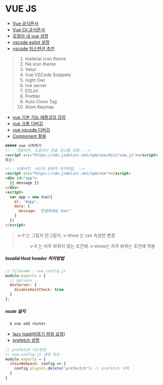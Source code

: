 # VUE JS

* [Vue 공식문서](https://v3.vuejs.org/guide/introduction.html#what-is-vue-js)
* [Vue Cli 공식문서](https://cli.vuejs.org/guide/)
* [모질라 내 vue 설명](https://developer.mozilla.org/ko/docs/Learn/Tools_and_testing/Client-side_JavaScript_frameworks/Vue_getting_started)
* [vscode eslint 설정](https://velog.io/@skyepodium/VS-code%EC%97%90%EC%84%9C-vue%ED%94%84%EB%A1%9C%EC%A0%9D%ED%8A%B8-eslint-%EC%A0%81%EC%9A%A9-7xjr4r2on5)
* [vscode 익스텐션 추천](https://linked2ev.github.io/devsub/2020/08/31/Visual-Studio-Code-vue.js-%EA%B0%9C%EB%B0%9C%EC%8B%9C-%EC%B6%94%EC%B2%9C-plugin-%EC%A0%95%EB%A6%AC/)
> 1. material icon theme
> 2. file icon theme
> 3. Vetur
> 4. Vue VSCode Snippets
> 5. night Owl
> 6. live server
> 7. ESLint
> 8. Prettier
> 9. Auto Close Tag
> 10. Atom Keymap
* [vue 기본 기능 애플코딩 강의](https://www.youtube.com/watch?v=-tVaahsXpwk&list=PLfLgtT94nNq3Br68sEe26jkOqCPK_8UQ-)
* [vue 크롬 디버깅](https://vuejs-kr.github.io/vue/2017/02/25/vue-chrome-debugging/)
* [vue vscode 디버깅](https://v3.ko.vuejs.org/cookbook/debugging-in-vscode.html#%E1%84%8B%E1%85%A1%E1%87%81%E1%84%89%E1%85%A5-%E1%84%8C%E1%85%AE%E1%86%AB%E1%84%87%E1%85%B5%E1%84%92%E1%85%A1%E1%86%AF-%E1%84%80%E1%85%A5%E1%86%BA)
* [Component 활용](https://ux.stories.pe.kr/131)
```html
##### vue 시작하기
<!-- 개발버전, 도움되는 콘솔 경고를 포함. -->
<script src="https://cdn.jsdelivr.net/npm/vue/dist/vue.js"></script>
또는:

<!-- 상용버전, 속도와 용량이 최적화됨. -->
<script src="https://cdn.jsdelivr.net/npm/vue"></script>
<div id="app">
  {{ message }}
</div>
<script>
  var app = new Vue({
    el: '#app',
    data: {
      message: '안녕하세요 Vue!'
    }
  })
</script>
```
> v-if 는 그릴지 안그릴지, v-show 는 css 속성만 변경
>> v-if 는 자주 바뀌지 않는 조건에, v-show는 자주 바뀌는 조건에 적용


##### Invalid Host header 처리방법
```javascript
// filename : vue.config.js
module.exports = {
  // options...
  devServer: {
    disableHostCheck: true
  }
};
```
##### route 설치

```bash
  $ vue add router
```
* [lazy load(비동기 파일 요청)](https://kyounghwan01.github.io/blog/Vue/vue/lazy-loading/#%E1%84%8B%E1%85%B5%E1%84%80%E1%85%A5%E1%86%BA%E1%84%8B%E1%85%B3%E1%86%AF-%E1%84%92%E1%85%A1%E1%84%82%E1%85%B3%E1%86%AB-%E1%84%8B%E1%85%B5%E1%84%8B%E1%85%B2)
* [prefetch 설명](https://code-hoon.tistory.com/163)
```javascript
// prefetch 끄는방법
// vue.config.js 내에 작성
module.exports = {
  chainWebpack: config => {
    config.plugins.delete('prefectch'); // prefetch 삭제
  }
}
```
